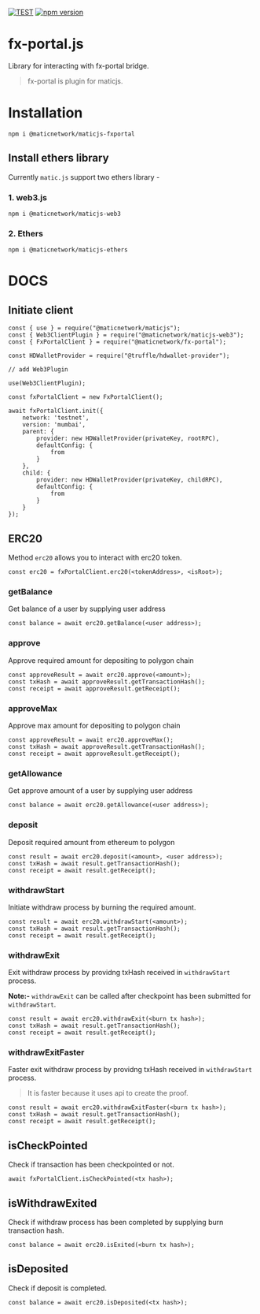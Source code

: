 [![TEST](https://github.com/maticnetwork/maticjs-fxportal/actions/workflows/test.yml/badge.svg)](https://github.com/maticnetwork/maticjs-fxportal/actions/workflows/test.yml)
[![npm version](https://badge.fury.io/js/@maticnetwork%2Fmaticjs-fxportal.svg)](https://badge.fury.io/js/@maticnetwork%2Fmaticjs-fxportal)
# fx-portal.js

Library for interacting with fx-portal bridge.

> fx-portal is plugin for maticjs. 

# Installation

```
npm i @maticnetwork/maticjs-fxportal
```

## Install ethers library

Currently `matic.js` support two ethers library - 

### 1. web3.js

```
npm i @maticnetwork/maticjs-web3
```

### 2. Ethers

```
npm i @maticnetwork/maticjs-ethers
```

# DOCS

## Initiate client

```
const { use } = require("@maticnetwork/maticjs");
const { Web3ClientPlugin } = require("@maticnetwork/maticjs-web3");
const { FxPortalClient } = require("@maticnetwork/fx-portal");

const HDWalletProvider = require("@truffle/hdwallet-provider");

// add Web3Plugin

use(Web3ClientPlugin);

const fxPortalClient = new FxPortalClient();

await fxPortalClient.init({
    network: 'testnet',
    version: 'mumbai',
    parent: {
        provider: new HDWalletProvider(privateKey, rootRPC),
        defaultConfig: {
            from
        }
    },
    child: {
        provider: new HDWalletProvider(privateKey, childRPC),
        defaultConfig: {
            from
        }
    }
});

```

## ERC20

Method `erc20` allows you to interact with erc20 token.

```
const erc20 = fxPortalClient.erc20(<tokenAddress>, <isRoot>);
```

### getBalance

Get balance of a user by supplying user address

```
const balance = await erc20.getBalance(<user address>);
```

### approve

Approve required amount for depositing to polygon chain

```
const approveResult = await erc20.approve(<amount>);
const txHash = await approveResult.getTransactionHash();
const receipt = await approveResult.getReceipt();
```

### approveMax

Approve max amount for depositing to polygon chain

```
const approveResult = await erc20.approveMax();
const txHash = await approveResult.getTransactionHash();
const receipt = await approveResult.getReceipt();
```

### getAllowance

Get approve amount of a user by supplying user address

```
const balance = await erc20.getAllowance(<user address>);
```

### deposit

Deposit required amount from ethereum to polygon

```
const result = await erc20.deposit(<amount>, <user address>);
const txHash = await result.getTransactionHash();
const receipt = await result.getReceipt();
```

### withdrawStart

Initiate withdraw process by burning the required amount. 

```
const result = await erc20.withdrawStart(<amount>);
const txHash = await result.getTransactionHash();
const receipt = await result.getReceipt();
```
### withdrawExit

Exit withdraw process by providng txHash received in `withdrawStart` process.

**Note:-** `withdrawExit` can be called after checkpoint has been submitted for `withdrawStart`.

```
const result = await erc20.withdrawExit(<burn tx hash>);
const txHash = await result.getTransactionHash();
const receipt = await result.getReceipt();
```
### withdrawExitFaster

Faster exit withdraw process by providng txHash received in `withdrawStart` process.

> It is faster because it uses api to create the proof.

```
const result = await erc20.withdrawExitFaster(<burn tx hash>);
const txHash = await result.getTransactionHash();
const receipt = await result.getReceipt();
```

## isCheckPointed

Check if transaction has been checkpointed or not.

```
await fxPortalClient.isCheckPointed(<tx hash>);
```


## isWithdrawExited

Check if withdraw process has been completed by supplying burn transaction hash.

```
const balance = await erc20.isExited(<burn tx hash>);
```


## isDeposited

Check if deposit is completed.

```
const balance = await erc20.isDeposited(<tx hash>);
```
